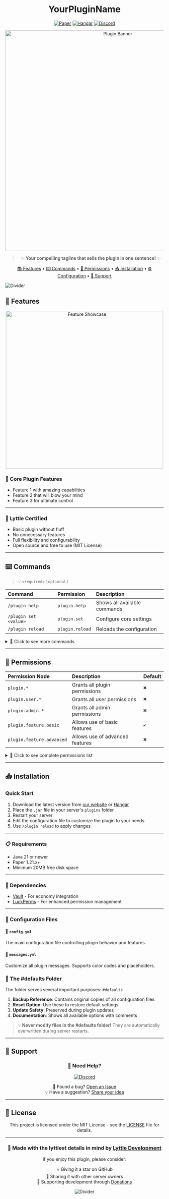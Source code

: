 <div align="center">
  
# YourPluginName

[![Paper](https://img.shields.io/badge/Paper-1.21.x-blue)](https://papermc.io)
[![Hangar](https://img.shields.io/badge/Hangar-download-success)](https://hangar.papermc.io/Lyttle-Development)
[![Discord](https://img.shields.io/discord/941334383216967690?color=7289DA&label=Discord&logo=discord&logoColor=ffffff)](https://discord.gg/QfqFFPFFQZ)

<img src="https://link-to-your-banner-image.png" alt="Plugin Banner" width="700px">

> ✨ **Your compelling tagline that sells the plugin in one sentence!** ✨

[📚 Features](#--features) • [⌨️ Commands](#-%EF%B8%8F-commands) • [🔑 Permissions](#--permissions) • [📥 Installation](#--installation) • [⚙️ Configuration](#%EF%B8%8F-configuration) • [📱 Support](#--support)

</div>

![Divider](https://raw.githubusercontent.com/andreasbm/readme/master/assets/lines/rainbow.png)

## 🌟 Features

<p align="center">
  <img src="https://your-feature-showcase.gif" alt="Feature Showcase" width="500px">
</p>

### 🎯 Core Plugin Features
- Feature 1 with amazing capabilities
- Feature 2 that will blow your mind
- Feature 3 for ultimate control

---

### 🤌 Lyttle Certified
- Basic plugin without fluff
- No unnecessary features
- Full flexibility and configurability
- Open source and free to use (MIT License)

---

## ⌨️ Commands

> 💡 `<required>` `[optional]`

| Command               | Permission      | Description                  |
|:----------------------|:----------------|:-----------------------------|
| `/plugin help`        | `plugin.help`   | Shows all available commands |
| `/plugin set <value>` | `plugin.set`    | ️Configure core settings     |
| `/plugin reload`      | `plugin.reload` | Reloads the configuration    |

<details>
<summary>📌 Click to see more commands</summary>

| Command                        | Permission             | Description                     |
|:-------------------------------|:-----------------------|:--------------------------------|
| `/plugin custom <arg1> [arg2]` | `plugin.custom`        | Custom command functionality    |
| `/plugin backup`               | `plugin.admin.backup`  | Creates a backup of plugin data |
| `/plugin restore <backup-id>`  | `plugin.admin.restore` | Restores from a backup          |

</details>

---

## 🔑 Permissions

| Permission Node           | Description                     | Default |
|:--------------------------|:--------------------------------|:--------|
| `plugin.*`                | Grants all plugin permissions   | `❌`     |
| `plugin.user.*`           | Grants all user permissions     | `❌`     |
| `plugin.admin.*`          | Grants all admin permissions    | `❌`     |
| `plugin.feature.basic`    | Allows use of basic features    | `✔️`    |
| `plugin.feature.advanced` | Allows use of advanced features | `❌`     |

<details>
<summary>📌 Click to see complete permissions list</summary>

| Permission Node          | Description                       | Default |
|:-------------------------|:----------------------------------|:--------|
| `plugin.command.help`    | Access to help command            | `✔️`    |
| `plugin.command.reload`  | Ability to reload the plugin      | `❌`     |
| `plugin.feature.special` | Access to special features        | `❌`     |
| `plugin.admin.manage`    | Ability to manage plugin settings | `❌`     |
| `plugin.user.create`     | Ability to create user profiles   | `❌`     |

</details>

---

## 📥 Installation

### Quick Start
1. Download the latest version from [our website](https://your-plugin-site.com) or [Hangar](https://hangar.papermc.io/your-username/your-plugin)
2. Place the `.jar` file in your server's `plugins` folder
3. Restart your server
4. Edit the configuration file to customize the plugin to your needs
5. Use `/plugin reload` to apply changes

---


### 📋 Requirements
- Java 21 or newer
- Paper 1.21.x+
- Minimum 20MB free disk space

---


### 💫 Dependencies
- [Vault](https://www.spigotmc.org/resources/vault.34315/) - For economy integration
- [LuckPerms](https://luckperms.net/) - For enhanced permission management

---


### 📝 Configuration Files
#### 🔧 `config.yml`
The main configuration file controlling plugin behavior and features.

#### 💬 `messages.yml`
Customize all plugin messages. Supports color codes and placeholders.

### 🔄 The #defaults Folder
The folder serves several important purposes: `#defaults`
1. **Backup Reference**: Contains original copies of all configuration files
2. **Reset Option**: Use these to restore default settings
3. **Update Safety**: Preserved during plugin updates
4. **Documentation**: Shows all available options with comments

> 💡 **Never modify files in the #defaults folder!** They are automatically overwritten during server restarts.

---

## 💬 Support

<div align="center">

### 🤝 Need Help?

[![Discord](https://img.shields.io/discord/941334383216967690?color=7289DA&label=Join%20Our%20Discord&logo=discord&logoColor=ffffff&style=for-the-badge)](https://discord.gg/QfqFFPFFQZ)

🐛 Found a bug? [Open an Issue](https://github.com/your-username/your-plugin/issues)  
💡 Have a suggestion? [Share your idea](https://github.com/your-username/your-plugin/issues)

</div>

---

## 📜 License

<div align="center">

This project is licensed under the MIT License - see the [LICENSE](LICENSE) file for details.

---

### 🌟 Made with the lyttlest details in mind by [Lyttle Development](https://www.lyttledevelopment.com)

If you enjoy this plugin, please consider:

⭐ Giving it a star on GitHub <br>
💬 Sharing it with other server owners<br>
🎁 Supporting development through [Donations](https://github.com/LyttleDevelopment)

![Divider](https://raw.githubusercontent.com/andreasbm/readme/master/assets/lines/rainbow.png)

</div>